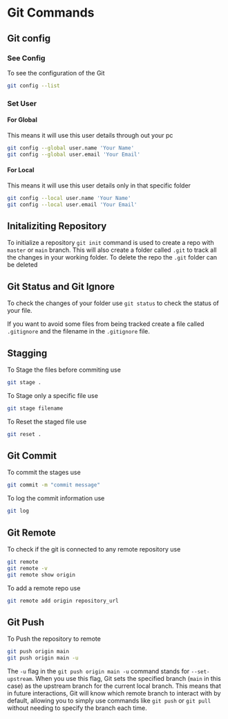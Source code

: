 # Git Commands

## Git config

### See Config

To see the configuration of the Git

```bash
git config --list
```

### Set User

#### For Global

This means it will use this user details through out your pc

```bash
git config --global user.name 'Your Name'
git config --global user.email 'Your Email'
```

#### For Local

This means it will use this user details only in that specific folder

```bash
git config --local user.name 'Your Name'
git config --local user.email 'Your Email'
```

## Initaliziting Repository

To initialize a repository `git init` command is used to create a repo with `master` or `main` branch.
This will also create a folder called `.git` to track all the changes in your working folder. To delete the repo the `.git` folder can be deleted

## Git Status and Git Ignore

To check the changes of your folder use `git status` to check the status of your file.

If you want to avoid some files from being tracked create a file called `.gitignore` and the filename in the `.gitignore` file.

## Stagging

To Stage the files before commiting use

```bash
git stage .
```

To Stage only a specific file use

```bash
git stage filename
```

To Reset the staged file use

```bash
git reset .
```

## Git Commit

To commit the stages use

```bash
git commit -m "commit message"
```

To log the commit information use

```bash
git log
```

## Git Remote

To check if the git is connected to any remote repository use

```bash
git remote
git remote -v
git remote show origin
```

To add a remote repo use

```bash
git remote add origin repository_url
```

## Git Push

To Push the repository to remote

```bash
git push origin main
git push origin main -u
```

The `-u` flag in the `git push origin main -u` command stands for `--set-upstream`. When you use this flag, Git sets the specified branch (`main` in this case) as the upstream branch for the current local branch. This means that in future interactions, Git will know which remote branch to interact with by default, allowing you to simply use commands like `git push` or `git pull` without needing to specify the branch each time.
